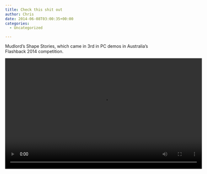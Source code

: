 ```yaml
---
title: Check this shit out
author: Chris
date: 2014-06-08T03:00:35+00:00
categories:
  - Uncategorized

---
```

Mudlord&#8217;s Shape Stories, which came in 3rd in PC demos in Australia&#8217;s Flashback 2014 competition.
<!-- more -->  
<video controls preload="auto" playsinline data-setup='{"fluid": true}' width="640" height="360"> <source src="//balde.losno.co/v/ml_shapestories.mp4" type="video/mp4" /> </video>

